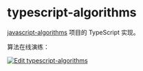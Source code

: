 # typescript-algorithms

[javascript-algorithms](https://github.com/trekhleb/javascript-algorithms) 项目的 TypeScript 实现。

算法在线演练：

[![Edit typescript-algorithms](https://codesandbox.io/static/img/play-codesandbox.svg)](https://codesandbox.io/s/github/whinc/typescript-algorithms/tree/master/?fontsize=14&hidenavigation=1&module=%2Fsrc%2Findex.ts&previewwindow=tests&theme=dark)
